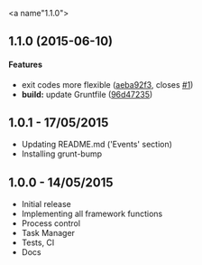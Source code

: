 <a name"1.1.0"></a>
## 1.1.0 (2015-06-10)


#### Features

* exit codes more flexible ([aeba92f3](https://github.com/giovanebribeiro/node-task-scheduler/commit/aeba92f3), closes [#1](https://github.com/giovanebribeiro/node-task-scheduler/issues/1))
* **build:** update Gruntfile ([96d47235](https://github.com/giovanebribeiro/node-task-scheduler/commit/96d47235))


## 1.0.1 - 17/05/2015
  * Updating README.md ('Events' section)
  * Installing grunt-bump

## 1.0.0 - 14/05/2015
  * Initial release
  * Implementing all framework functions
  * Process control
  * Task Manager
  * Tests, CI
  * Docs

